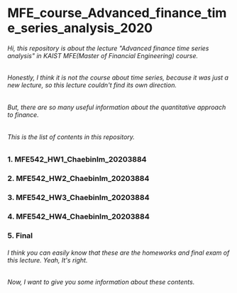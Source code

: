# MFE_course_Advanced_finance_time_series_analysis_2020

###### Hi, this repository is about the lecture "Advanced finance time series analysis" in KAIST MFE(Master of Financial Engineering) course. 
###### Honestly, I think it is not the course about time series, because it was just a new lecture, so this lecture couldn't find its own direction. 
###### But, there are so many useful information about the quantitative approach to finance.

######  This is the list of contents in this repository.
### 1. MFE542_HW1_ChaebinIm_20203884
### 2. MFE542_HW2_ChaebinIm_20203884
### 3. MFE542_HW3_ChaebinIm_20203884
### 4. MFE542_HW4_ChaebinIm_20203884
### 5. Final

###### I think you can easily know that these are the homeworks and final exam of this lecture. Yeah, It's right.
###### Now, I want to give you some information about these contents.

